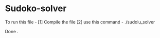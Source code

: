 # Sudoko-solver
To run this file -
  [1] Compile the file 
  [2] use this command - ./sudolu_solver 
  
 Done . 
